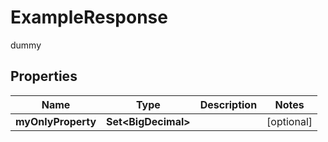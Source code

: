 

# ExampleResponse

dummy

## Properties

Name | Type | Description | Notes
------------ | ------------- | ------------- | -------------
**myOnlyProperty** | **Set&lt;BigDecimal&gt;** |  |  [optional]



